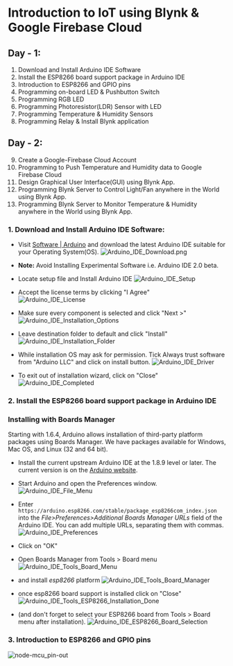 # Introduction to IoT using Blynk & Google Firebase Cloud

## Day - 1:
1. Download and Install Arduino IDE Software
2. Install the ESP8266 board support package in Arduino IDE
3. Introduction to ESP8266 and GPIO pins
4. Programming on-board LED & Pushbutton Switch
5. Programming RGB LED
6. Programming Photoresistor(LDR) Sensor with LED
7. Programming Temperature & Humidity Sensors
8. Programming Relay & Install Blynk application

## Day - 2:
9. Create a Google-Firebase Cloud Account
10. Programming to Push Temperature and Humidity data to Google Firebase Cloud
11. Design Graphical User Interface(GUI) using Blynk App.
12. Programming Blynk Server to Control Light/Fan anywhere in the World using Blynk App.
13. Programming Blynk Server to Monitor Temperature & Humidity anywhere in the World using Blynk App.

### 1. Download and Install Arduino IDE Software:
- Visit [Software | Arduino](https://www.arduino.cc/en/software) and download the latest Arduino IDE suitable for your Operating System(OS).
![Arduino_IDE_Download.png](https://raw.githubusercontent.com/SinkuKumar/Blynk_Firebase/main/Assets/Arduino_IDE_Download.png "Arduino_IDE_Download")

- __Note:__ Avoid Installing Experimental Software i.e. Arduino IDE 2.0 beta.

- Locate setup file and Install Arduino IDE
![Arduino_IDE_Setup](https://raw.githubusercontent.com/SinkuKumar/Blynk_Firebase/main/Assets/Arduino_IDE_Setup.png "Arduino_IDE_Setup")

- Accept the license terms by clicking "I Agree"<br>
![Arduino_IDE_License](https://github.com/SinkuKumar/Blynk_Firebase/raw/main/Assets/Arduino_IDE_License.png "Arduino_IDE_License")

- Make sure every component is selected and click "Next >"
![Arduino_IDE_Installation_Options](https://github.com/SinkuKumar/Blynk_Firebase/raw/main/Assets/Arduino_IDE_Installation_Options.png "Arduino_IDE_Installation_Options")

- Leave destination folder to default and click "Install"
![Arduino_IDE_Installation_Folder](https://github.com/SinkuKumar/Blynk_Firebase/raw/main/Assets/Arduino_IDE_Installation_Folder.png "Arduino_IDE_Installation_Folder")

- While installation OS may ask for permission. Tick Always trust software from "Arduino LLC" and click on install button.
![Arduino_IDE_Driver](https://raw.githubusercontent.com/SinkuKumar/Blynk_Firebase/main/Assets/Arduino_IDE_Driver.png "Arduino_IDE_Driver")

- To exit out of installation wizard, click on "Close"<br>
![Arduino_IDE_Completed](https://github.com/SinkuKumar/Blynk_Firebase/raw/main/Assets/Arduino_IDE_Completed.png "Arduino_IDE_Completed") 
 

### 2. Install the ESP8266 board support package in Arduino IDE
### Installing with Boards Manager

Starting with 1.6.4, Arduino allows installation of third-party platform packages using Boards Manager. We have packages available for Windows, Mac OS, and Linux (32 and 64 bit).

- Install the current upstream Arduino IDE at the 1.8.9 level or later. The current version is on the [Arduino website](https://www.arduino.cc/en/main/software).
- Start Arduino and open the Preferences window.
![Arduino_IDE_File_Menu](https://github.com/SinkuKumar/Blynk_Firebase/raw/main/Assets/Arduino_IDE_File_Menu.png "Arduino_IDE_File_Menu")

- Enter ```https://arduino.esp8266.com/stable/package_esp8266com_index.json``` into the *File>Preferences>Additional Boards Manager URLs* field of the Arduino IDE. You can add multiple URLs, separating them with commas.
![Arduino_IDE_Preferences](https://github.com/SinkuKumar/Blynk_Firebase/raw/main/Assets/Arduino_IDE_Preferences.png "Arduino_IDE_Preferences")
- Click on "OK"
  
- Open Boards Manager from Tools > Board menu
![Arduino_IDE_Tools_Board_Menu](https://github.com/SinkuKumar/Blynk_Firebase/raw/main/Assets/Arduino_IDE_Tools_Board_Menu.png "Arduino_IDE_Tools_Board_Menu")

- and install *esp8266* platform 
![Arduino_IDE_Tools_Board_Manager](https://github.com/SinkuKumar/Blynk_Firebase/raw/main/Assets/Arduino_IDE_Tools_Board_Manager.png "Arduino_IDE_Tools_Board_Manager")

- once esp8266 board support is installed click on "Close"
![Arduino_IDE_Tools_ESP8266_Installation_Done](https://github.com/SinkuKumar/Blynk_Firebase/raw/main/Assets/Arduino_IDE_Tools_ESP8266_Installation_Done.png "Arduino_IDE_Tools_ESP8266_Installation_Done")

- (and don't forget to select your ESP8266 board from Tools > Board menu after installation).
![Arduino_IDE_ESP8266_Board_Selection](https://github.com/SinkuKumar/Blynk_Firebase/raw/main/Assets/Arduino_IDE_ESP8266_Board_Selection.png "Arduino_IDE_ESP8266_Board_Selection")

### 3. Introduction to ESP8266 and GPIO pins
![node-mcu_pin-out](https://github.com/SinkuKumar/Blynk_Firebase/raw/main/Assets/node-mcu_pin-out.jpg "node-mcu_pin-out")

